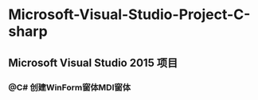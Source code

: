 # Microsoft-Visual-Studio-Project-C-sharp
## Microsoft Visual Studio 2015 项目

  ### @C# 创建WinForm窗体MDI窗体 
